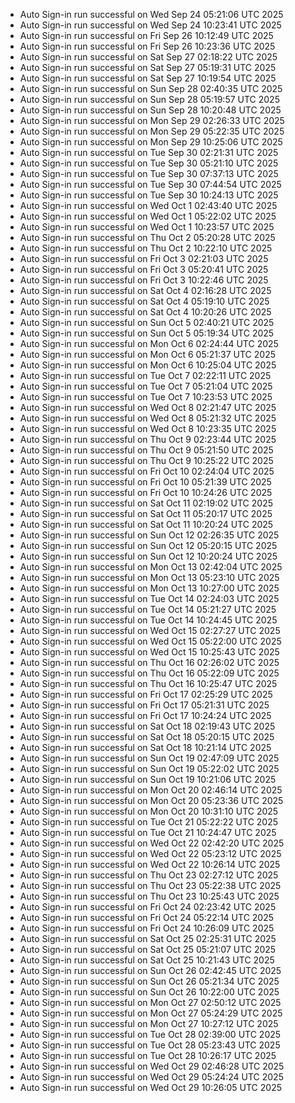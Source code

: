 - Auto Sign-in run successful on Wed Sep 24 05:21:06 UTC 2025
- Auto Sign-in run successful on Wed Sep 24 10:23:41 UTC 2025
- Auto Sign-in run successful on Fri Sep 26 10:12:49 UTC 2025
- Auto Sign-in run successful on Fri Sep 26 10:23:36 UTC 2025
- Auto Sign-in run successful on Sat Sep 27 02:18:22 UTC 2025
- Auto Sign-in run successful on Sat Sep 27 05:19:31 UTC 2025
- Auto Sign-in run successful on Sat Sep 27 10:19:54 UTC 2025
- Auto Sign-in run successful on Sun Sep 28 02:40:35 UTC 2025
- Auto Sign-in run successful on Sun Sep 28 05:19:57 UTC 2025
- Auto Sign-in run successful on Sun Sep 28 10:20:48 UTC 2025
- Auto Sign-in run successful on Mon Sep 29 02:26:33 UTC 2025
- Auto Sign-in run successful on Mon Sep 29 05:22:35 UTC 2025
- Auto Sign-in run successful on Mon Sep 29 10:25:06 UTC 2025
- Auto Sign-in run successful on Tue Sep 30 02:21:31 UTC 2025
- Auto Sign-in run successful on Tue Sep 30 05:21:10 UTC 2025
- Auto Sign-in run successful on Tue Sep 30 07:37:13 UTC 2025
- Auto Sign-in run successful on Tue Sep 30 07:44:54 UTC 2025
- Auto Sign-in run successful on Tue Sep 30 10:24:13 UTC 2025
- Auto Sign-in run successful on Wed Oct  1 02:43:40 UTC 2025
- Auto Sign-in run successful on Wed Oct  1 05:22:02 UTC 2025
- Auto Sign-in run successful on Wed Oct  1 10:23:57 UTC 2025
- Auto Sign-in run successful on Thu Oct  2 05:20:28 UTC 2025
- Auto Sign-in run successful on Thu Oct  2 10:22:10 UTC 2025
- Auto Sign-in run successful on Fri Oct  3 02:21:03 UTC 2025
- Auto Sign-in run successful on Fri Oct  3 05:20:41 UTC 2025
- Auto Sign-in run successful on Fri Oct  3 10:22:46 UTC 2025
- Auto Sign-in run successful on Sat Oct  4 02:16:28 UTC 2025
- Auto Sign-in run successful on Sat Oct  4 05:19:10 UTC 2025
- Auto Sign-in run successful on Sat Oct  4 10:20:26 UTC 2025
- Auto Sign-in run successful on Sun Oct  5 02:40:21 UTC 2025
- Auto Sign-in run successful on Sun Oct  5 05:19:34 UTC 2025
- Auto Sign-in run successful on Mon Oct  6 02:24:44 UTC 2025
- Auto Sign-in run successful on Mon Oct  6 05:21:37 UTC 2025
- Auto Sign-in run successful on Mon Oct  6 10:25:04 UTC 2025
- Auto Sign-in run successful on Tue Oct  7 02:22:11 UTC 2025
- Auto Sign-in run successful on Tue Oct  7 05:21:04 UTC 2025
- Auto Sign-in run successful on Tue Oct  7 10:23:53 UTC 2025
- Auto Sign-in run successful on Wed Oct  8 02:21:47 UTC 2025
- Auto Sign-in run successful on Wed Oct  8 05:21:32 UTC 2025
- Auto Sign-in run successful on Wed Oct  8 10:23:35 UTC 2025
- Auto Sign-in run successful on Thu Oct  9 02:23:44 UTC 2025
- Auto Sign-in run successful on Thu Oct  9 05:21:50 UTC 2025
- Auto Sign-in run successful on Thu Oct  9 10:25:22 UTC 2025
- Auto Sign-in run successful on Fri Oct 10 02:24:04 UTC 2025
- Auto Sign-in run successful on Fri Oct 10 05:21:39 UTC 2025
- Auto Sign-in run successful on Fri Oct 10 10:24:26 UTC 2025
- Auto Sign-in run successful on Sat Oct 11 02:19:02 UTC 2025
- Auto Sign-in run successful on Sat Oct 11 05:20:17 UTC 2025
- Auto Sign-in run successful on Sat Oct 11 10:20:24 UTC 2025
- Auto Sign-in run successful on Sun Oct 12 02:26:35 UTC 2025
- Auto Sign-in run successful on Sun Oct 12 05:20:15 UTC 2025
- Auto Sign-in run successful on Sun Oct 12 10:20:24 UTC 2025
- Auto Sign-in run successful on Mon Oct 13 02:42:04 UTC 2025
- Auto Sign-in run successful on Mon Oct 13 05:23:10 UTC 2025
- Auto Sign-in run successful on Mon Oct 13 10:27:00 UTC 2025
- Auto Sign-in run successful on Tue Oct 14 02:24:03 UTC 2025
- Auto Sign-in run successful on Tue Oct 14 05:21:27 UTC 2025
- Auto Sign-in run successful on Tue Oct 14 10:24:45 UTC 2025
- Auto Sign-in run successful on Wed Oct 15 02:27:27 UTC 2025
- Auto Sign-in run successful on Wed Oct 15 05:22:00 UTC 2025
- Auto Sign-in run successful on Wed Oct 15 10:25:43 UTC 2025
- Auto Sign-in run successful on Thu Oct 16 02:26:02 UTC 2025
- Auto Sign-in run successful on Thu Oct 16 05:22:09 UTC 2025
- Auto Sign-in run successful on Thu Oct 16 10:25:47 UTC 2025
- Auto Sign-in run successful on Fri Oct 17 02:25:29 UTC 2025
- Auto Sign-in run successful on Fri Oct 17 05:21:31 UTC 2025
- Auto Sign-in run successful on Fri Oct 17 10:24:24 UTC 2025
- Auto Sign-in run successful on Sat Oct 18 02:19:43 UTC 2025
- Auto Sign-in run successful on Sat Oct 18 05:20:15 UTC 2025
- Auto Sign-in run successful on Sat Oct 18 10:21:14 UTC 2025
- Auto Sign-in run successful on Sun Oct 19 02:47:09 UTC 2025
- Auto Sign-in run successful on Sun Oct 19 05:22:02 UTC 2025
- Auto Sign-in run successful on Sun Oct 19 10:21:06 UTC 2025
- Auto Sign-in run successful on Mon Oct 20 02:46:14 UTC 2025
- Auto Sign-in run successful on Mon Oct 20 05:23:36 UTC 2025
- Auto Sign-in run successful on Mon Oct 20 10:31:10 UTC 2025
- Auto Sign-in run successful on Tue Oct 21 05:22:22 UTC 2025
- Auto Sign-in run successful on Tue Oct 21 10:24:47 UTC 2025
- Auto Sign-in run successful on Wed Oct 22 02:42:20 UTC 2025
- Auto Sign-in run successful on Wed Oct 22 05:23:12 UTC 2025
- Auto Sign-in run successful on Wed Oct 22 10:26:14 UTC 2025
- Auto Sign-in run successful on Thu Oct 23 02:27:12 UTC 2025
- Auto Sign-in run successful on Thu Oct 23 05:22:38 UTC 2025
- Auto Sign-in run successful on Thu Oct 23 10:25:43 UTC 2025
- Auto Sign-in run successful on Fri Oct 24 02:23:42 UTC 2025
- Auto Sign-in run successful on Fri Oct 24 05:22:14 UTC 2025
- Auto Sign-in run successful on Fri Oct 24 10:26:09 UTC 2025
- Auto Sign-in run successful on Sat Oct 25 02:25:31 UTC 2025
- Auto Sign-in run successful on Sat Oct 25 05:21:07 UTC 2025
- Auto Sign-in run successful on Sat Oct 25 10:21:43 UTC 2025
- Auto Sign-in run successful on Sun Oct 26 02:42:45 UTC 2025
- Auto Sign-in run successful on Sun Oct 26 05:21:34 UTC 2025
- Auto Sign-in run successful on Sun Oct 26 10:22:00 UTC 2025
- Auto Sign-in run successful on Mon Oct 27 02:50:12 UTC 2025
- Auto Sign-in run successful on Mon Oct 27 05:24:29 UTC 2025
- Auto Sign-in run successful on Mon Oct 27 10:27:12 UTC 2025
- Auto Sign-in run successful on Tue Oct 28 02:39:00 UTC 2025
- Auto Sign-in run successful on Tue Oct 28 05:23:43 UTC 2025
- Auto Sign-in run successful on Tue Oct 28 10:26:17 UTC 2025
- Auto Sign-in run successful on Wed Oct 29 02:46:28 UTC 2025
- Auto Sign-in run successful on Wed Oct 29 05:24:24 UTC 2025
- Auto Sign-in run successful on Wed Oct 29 10:26:05 UTC 2025
